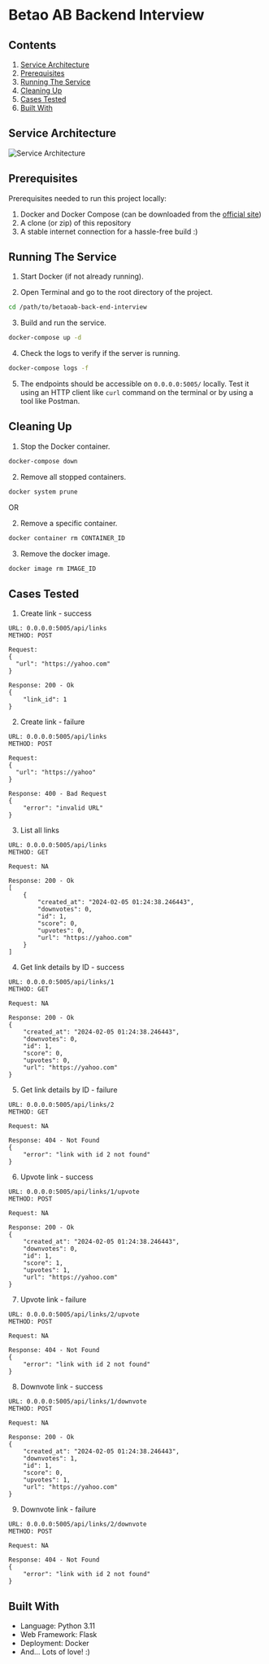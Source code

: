 # Betao AB Backend Interview

## Contents

1. [Service Architecture](#service-architecture)
2. [Prerequisites](#prerequisites)
3. [Running The Service](#running-the-service)
4. [Cleaning Up](#cleaning-up)
5. [Cases Tested](#cases-tested)
6. [Built With](#built-with)

## Service Architecture

![Service Architecture](https://github.comMitraThakker/betaoab-back-end-interview/blob/main/assets/ServiceArchitecture.jpg)

## Prerequisites

Prerequisites needed to run this project locally:
1. Docker and Docker Compose (can be downloaded from the [official site](https://hub.docker.com/))
2. A clone (or zip) of this repository
3. A stable internet connection for a hassle-free build :)

## Running The Service

1. Start Docker (if not already running).

2. Open Terminal and go to the root directory of the project.

```bash
cd /path/to/betaoab-back-end-interview
```

3. Build and run the service.

```bash
docker-compose up -d
```

4. Check the logs to verify if the server is running.

```bash
docker-compose logs -f
```

5. The endpoints should be accessible on `0.0.0.0:5005/` locally.  Test it using an HTTP client like `curl` command on the terminal or by using a tool like Postman.

## Cleaning Up

1. Stop the Docker container.

```bash
docker-compose down
```

2. Remove all stopped containers.

```bash
docker system prune
```

OR

2. Remove a specific container.

```bash
docker container rm CONTAINER_ID
```

3. Remove the docker image.
```bash
docker image rm IMAGE_ID
```

## Cases Tested

1. Create link - success

```
URL: 0.0.0.0:5005/api/links
METHOD: POST

Request:
{
  "url": "https://yahoo.com"
}

Response: 200 - Ok
{
    "link_id": 1
}
```

2. Create link - failure

```
URL: 0.0.0.0:5005/api/links
METHOD: POST

Request:
{
  "url": "https://yahoo"
}

Response: 400 - Bad Request
{
    "error": "invalid URL"
}
```

3. List all links

```
URL: 0.0.0.0:5005/api/links
METHOD: GET

Request: NA

Response: 200 - Ok
[
    {
        "created_at": "2024-02-05 01:24:38.246443",
        "downvotes": 0,
        "id": 1,
        "score": 0,
        "upvotes": 0,
        "url": "https://yahoo.com"
    }
]
```

4. Get link details by ID - success

```
URL: 0.0.0.0:5005/api/links/1
METHOD: GET

Request: NA

Response: 200 - Ok
{
    "created_at": "2024-02-05 01:24:38.246443",
    "downvotes": 0,
    "id": 1,
    "score": 0,
    "upvotes": 0,
    "url": "https://yahoo.com"
}
```

5. Get link details by ID - failure

```
URL: 0.0.0.0:5005/api/links/2
METHOD: GET

Request: NA

Response: 404 - Not Found
{
    "error": "link with id 2 not found"
}
```

6. Upvote link - success

```
URL: 0.0.0.0:5005/api/links/1/upvote
METHOD: POST

Request: NA

Response: 200 - Ok
{
    "created_at": "2024-02-05 01:24:38.246443",
    "downvotes": 0,
    "id": 1,
    "score": 1,
    "upvotes": 1,
    "url": "https://yahoo.com"
}
```

7. Upvote link - failure

```
URL: 0.0.0.0:5005/api/links/2/upvote
METHOD: POST

Request: NA

Response: 404 - Not Found
{
    "error": "link with id 2 not found"
}
```

8. Downvote link - success

```
URL: 0.0.0.0:5005/api/links/1/downvote
METHOD: POST

Request: NA

Response: 200 - Ok
{
    "created_at": "2024-02-05 01:24:38.246443",
    "downvotes": 1,
    "id": 1,
    "score": 0,
    "upvotes": 1,
    "url": "https://yahoo.com"
}
```

9. Downvote link - failure

```
URL: 0.0.0.0:5005/api/links/2/downvote
METHOD: POST

Request: NA

Response: 404 - Not Found
{
    "error": "link with id 2 not found"
}
```

## Built With

* Language: Python 3.11
* Web Framework: Flask
* Deployment: Docker
* And... Lots of love! :)

